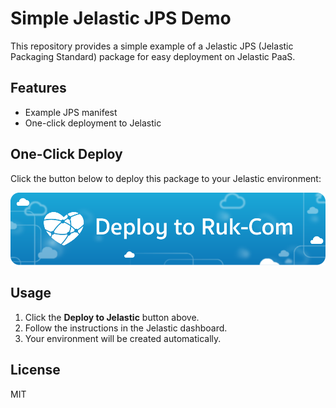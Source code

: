 # Simple Jelastic JPS Demo

This repository provides a simple example of a Jelastic JPS (Jelastic Packaging Standard) package for easy deployment on Jelastic PaaS.

## Features

- Example JPS manifest
- One-click deployment to Jelastic

## One-Click Deploy

Click the button below to deploy this package to your Jelastic environment:

[![Deploy to Jelastic](https://github.com/Ruk-Com-Cloud/simple-jps/blob/main/deploy-to-ruk-com.png?raw=true)](https://app.manage.ruk-com.cloud/?manifest=https://github.com/Ruk-Com-Cloud/simple-jps/blob/main/manifest.jps)

## Usage

1. Click the **Deploy to Jelastic** button above.
2. Follow the instructions in the Jelastic dashboard.
3. Your environment will be created automatically.

## License

MIT
